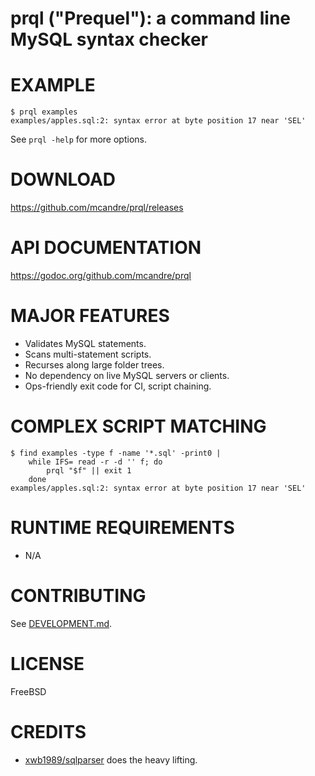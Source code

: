 # prql ("Prequel"): a command line MySQL syntax checker

# EXAMPLE

```console
$ prql examples
examples/apples.sql:2: syntax error at byte position 17 near 'SEL'
```

See `prql -help` for more options.

# DOWNLOAD

https://github.com/mcandre/prql/releases

# API DOCUMENTATION

https://godoc.org/github.com/mcandre/prql

# MAJOR FEATURES

* Validates MySQL statements.
* Scans multi-statement scripts.
* Recurses along large folder trees.
* No dependency on live MySQL servers or clients.
* Ops-friendly exit code for CI, script chaining.

# COMPLEX SCRIPT MATCHING

```console
$ find examples -type f -name '*.sql' -print0 |
    while IFS= read -r -d '' f; do
        prql "$f" || exit 1
    done
examples/apples.sql:2: syntax error at byte position 17 near 'SEL'
```

# RUNTIME REQUIREMENTS

* N/A

# CONTRIBUTING

See [DEVELOPMENT.md](DEVELOPMENT.md).

# LICENSE

FreeBSD

# CREDITS

* [xwb1989/sqlparser](https://github.com/xwb1989/sqlparser) does the heavy lifting.
